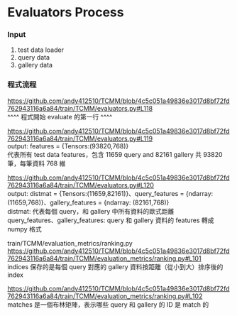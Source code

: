 # Evaluators Process
### Input
1. test data loader
2. query data
3. gallery data

### 程式流程
https://github.com/andy412510/TCMM/blob/4c5c051a49836e3017d8bf72fd762943116a6a84/train/TCMM/evaluators.py#L118  
^^^^ 程式開始 evaluate 的第一行 ^^^^

https://github.com/andy412510/TCMM/blob/4c5c051a49836e3017d8bf72fd762943116a6a84/train/TCMM/evaluators.py#L119  
output: features = {Tensors:(93820,768)}  
代表所有 test data features，包含 11659 query and 82161 gallery 共 93820筆，每筆資料 768 維

https://github.com/andy412510/TCMM/blob/4c5c051a49836e3017d8bf72fd762943116a6a84/train/TCMM/evaluators.py#L120  
output: distmat = {Tensors:(11659,82161)}、query_features = {ndarray: (11659,768)}、gallery_features = {ndarray: (82161,768)}  
distmat: 代表每個 query，和 gallery 中所有資料的歐式距離  
query_features、gallery_features: query 和 gallery 資料的 features 轉成 numpy 格式

train/TCMM/evaluation_metrics/ranking.py  
https://github.com/andy412510/TCMM/blob/4c5c051a49836e3017d8bf72fd762943116a6a84/train/TCMM/evaluation_metrics/ranking.py#L101  
indices 保存的是每個 query 對應的 gallery 資料按距離（從小到大）排序後的 index

https://github.com/andy412510/TCMM/blob/4c5c051a49836e3017d8bf72fd762943116a6a84/train/TCMM/evaluation_metrics/ranking.py#L102  
matches 是一個布林矩陣，表示哪些 query 和 gallery 的 ID 是 match 的


  

